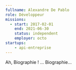```yaml
---
fullname: Alexandre De Pablo
role: Développeur
missions:
  - start: 2017-02-01
    end: 2021-06-30
    status: independent
    employer: octo
startups:
    - api-entreprise
---
```


Ah, Biographie ! … Biographie…
